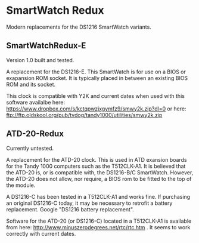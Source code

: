 SmartWatch Redux
================

Modern replacements for the DS1216 SmartWatch variants.

SmartWatchRedux-E
-----------------

Version 1.0 built and tested.

A replacement for the DS1216-E. This SmartWatch is for use on a BIOS
or exapansion ROM socket. It is typically placed in between an existing
BIOS ROM and its socket.

This clock is compatible with Y2K and current dates when used with this
software availalbe here: https://www.dropbox.com/s/kctqpwzjxgymfz9/smwy2k.zip?dl=0
or here: 
ftp://ftp.oldskool.org/pub/tvdog/tandy1000/utilities/smwy2k.zip

ATD-20-Redux
------------

Currently untested. 

A replacement for the ATD-20 clock. This is used in ATD exansion boards 
for the Tandy 1000 computers such as the T512CLK-A1. It is believed that
the ATD-20 is, or is compatible with, the DS1216-B/C SmartWatch. However, 
the ATD-20 does not allow, nor require, a BIOS rom to be fitted to the 
top of the module.

A DS1216-C has been tested in a T512CLK-A1 and works fine. If purchasing
an original DS1216-C today, it may be necessary to retrofit a battery replacement.
Google "DS1216 battery replacement". 

Software for the ATD-20 (or DS1216-C) located in a T512CLK-A1 is available
from here: http://www.minuszerodegrees.net/rtc/rtc.htm . It seems to work
correctly with current dates.

